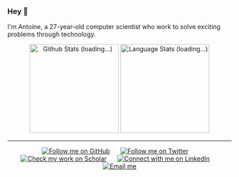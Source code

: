 ### Hey 👋

I'm Antoine, a 27-year-old computer scientist who work to solve exciting problems through technology.

<!-- Github Stats -->
<div align="center">
  <a href="#/"><img height=200 src="https://github-readme-stats-git-masterrstaa-rickstaa.vercel.app/api?username=ant-louis&show_icons=true&line_height=28&hide_border=true&hide_title=true&count_private=true&include_all_commits=true&card_width=450&role=OWNER,COLLABORATOR&exclude_repo=github-readme-stats" alt="Github Stats (loading...)"></a>
  <a href="#/"><img height=200 src="https://github-readme-stats-git-masterrstaa-rickstaa.vercel.app/api/top-langs/?username=ant-louis&langs_count=8&layout=compact&hide_border=true&hide=html,typescript,postscript,jupyter%20notebook&role=OWNER,COLLABORATOR" alt="Language Stats (loading...)"></a>
</div>

***

<!-- Social buttons -->
<div align="center">
	<a href="https://github.com/ant-louis"><img src="https://img.shields.io/github/followers/ant-louis?style=social&label=%E2%80%8Bant-louis" alt="Follow me on GitHub"></a>
	&nbsp;&nbsp;&nbsp;&nbsp;
	<a href="https://x.com/antoinelouis_"><img src="https://img.shields.io/badge/_-284-_?logo=x&style=social&label=%E2%80%8Bantoinelouis_" alt="Follow me on Twitter"></a>
	&nbsp;&nbsp;&nbsp;&nbsp;
	<a href="https://scholar.google.com/citations?user=Im3xDfgAAAAJ&hl=en&sortby=pubdate"><img src="https://img.shields.io/badge/_-76-_.svg?logo=google-scholar&style=social&label=Google%20Scholar" alt="Check my work on Scholar"></a>
	&nbsp;&nbsp;&nbsp;&nbsp;
	<a href="https://www.linkedin.com/in/antoine-louis/"><img src="https://img.shields.io/badge/_--_.svg?logo=linkedin&style=social&label=%E2%80%8Bantoine-louis" alt="Connect with me on LinkedIn"></a>
	&nbsp;&nbsp;&nbsp;&nbsp;
	<a href="mailto:antoiloui@gmail.com"><img src="https://img.shields.io/badge/_--_.svg?logo=minutemailer&style=social&label=%E2%80%8Bantoiloui%20[at]%20gmail%20[dot]%20com" alt="Email me"></a>
</div>
